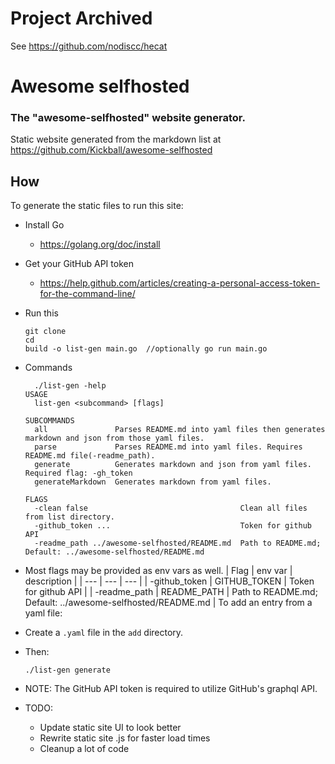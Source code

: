 # Project Archived
See https://github.com/nodiscc/hecat
# Awesome selfhosted

### The "awesome-selfhosted" website generator.


Static website generated from the markdown list at https://github.com/Kickball/awesome-selfhosted


## How

To generate the static files to run this site:

- Install Go
  - https://golang.org/doc/install
- Get your GitHub API token
  - https://help.github.com/articles/creating-a-personal-access-token-for-the-command-line/
- Run this
  ```
  git clone 
  cd 
  build -o list-gen main.go  //optionally go run main.go
  ```

- Commands
  
  ```
    ./list-gen -help
  USAGE
    list-gen <subcommand> [flags]

  SUBCOMMANDS
    all               Parses README.md into yaml files then generates markdown and json from those yaml files.
    parse             Parses README.md into yaml files. Requires README.md file(-readme_path).
    generate          Generates markdown and json from yaml files. Required flag: -gh_token
    generateMarkdown  Generates markdown from yaml files.

  FLAGS
    -clean false                                  Clean all files from list directory.
    -github_token ...                             Token for github API
    -readme_path ../awesome-selfhosted/README.md  Path to README.md; Default: ../awesome-selfhosted/README.md
  ```
- Most flags may be provided as env vars as well.
   | Flag | env var | description |
   | --- | --- | --- |
   | -github_token | GITHUB_TOKEN | Token for github API |
   | -readme_path | README_PATH | Path to README.md; Default: ../awesome-selfhosted/README.md |
To add an entry from a yaml file:

- Create a `.yaml` file in the `add` directory.
- Then:
  ```
  ./list-gen generate
  ```

- NOTE: The GitHub API token is required to utilize GitHub's graphql API.

- TODO:
  - Update static site UI to look better
  - Rewrite static site .js for faster load times
  - Cleanup a lot of code
